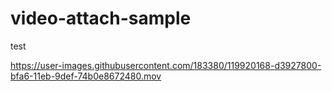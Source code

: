 # video-attach-sample

test


https://user-images.githubusercontent.com/183380/119920168-d3927800-bfa6-11eb-9def-74b0e8672480.mov
